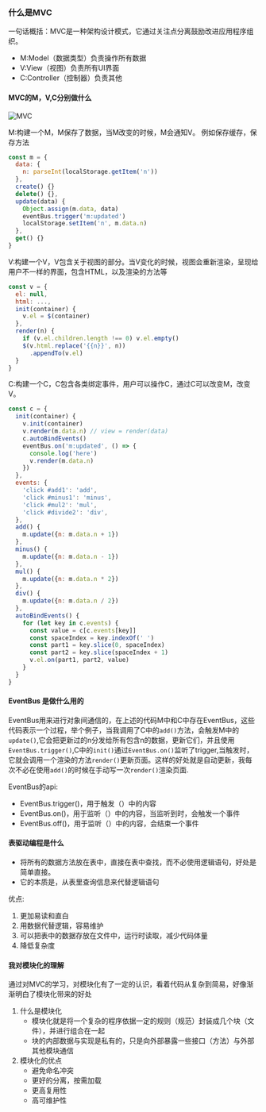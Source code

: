 ### 什么是MVC
一句话概括：MVC是一种架构设计模式，它通过关注点分离鼓励改进应用程序组织。
- M:Model（数据类型）负责操作所有数据
- V:View（视图）负责所有UI界面
- C:Controller（控制器）负责其他

#### MVC的M，V,C分别做什么

![MVC](https://s2.ax1x.com/2019/11/29/Qk9As0.png)

M:构建一个M，M保存了数据，当M改变的时候，M会通知V。
例如保存缓存，保存方法
```Javascript
const m = {
  data: {
    n: parseInt(localStorage.getItem('n'))
  },
  create() {}
  delete() {},
  update(data) {
    Object.assign(m.data, data)
    eventBus.trigger('m:updated')
    localStorage.setItem('n', m.data.n)
  },
  get() {}
}
```
V:构建一个V，V包含关于视图的部分。当V变化的时候，视图会重新渲染，呈现给用户不一样的界面，包含HTML，以及渲染的方法等
```Javascript
const v = {
  el: null,
  html: ...,
  init(container) {
    v.el = $(container)
  },
  render(n) {
    if (v.el.children.length !== 0) v.el.empty()
    $(v.html.replace('{{n}}', n))
      .appendTo(v.el)
  }
}
```
C:构建一个C，C包含各类绑定事件，用户可以操作C，通过C可以改变M，改变V。
```Javascript
const c = {
  init(container) {
    v.init(container)
    v.render(m.data.n) // view = render(data)
    c.autoBindEvents()
    eventBus.on('m:updated', () => {
      console.log('here')
      v.render(m.data.n)
    })
  },
  events: {
    'click #add1': 'add',
    'click #minus1': 'minus',
    'click #mul2': 'mul',
    'click #divide2': 'div',
  },
  add() {
    m.update({n: m.data.n + 1})
  },
  minus() {
    m.update({n: m.data.n - 1})
  },
  mul() {
    m.update({n: m.data.n * 2})
  },
  div() {
    m.update({n: m.data.n / 2})
  },
  autoBindEvents() {
    for (let key in c.events) {
      const value = c[c.events[key]]
      const spaceIndex = key.indexOf(' ')
      const part1 = key.slice(0, spaceIndex)
      const part2 = key.slice(spaceIndex + 1)
      v.el.on(part1, part2, value)
    }
  }
}
```
#### EventBus 是做什么用的
EventBus用来进行对象间通信的，在上述的代码M中和C中存在EventBus，这些代码表示一个过程，举个例子，当我调用了C中的`add()`方法，会触发M中的`update()`,它会把更新过的n分发给所有包含n的数据，更新它们，并且使用`EventBus.trigger()`,C中的`init()`通过`EventBus.on()`监听了trigger,当触发时，它就会调用一个渲染的方法`render()`更新页面。这样的好处就是自动更新，我每次不必在使用`add()`的时候在手动写一次`render()`渲染页面.

EventBus的api:
- EventBus.trigger()，用于触发（）中的内容
- EventBus.on()，用于监听（）中的内容，当监听到时，会触发一个事件
- EventBus.off()，用于监听（）中的内容，会结束一个事件

#### 表驱动编程是什么
- 将所有的数据方法放在表中，直接在表中查找，而不必使用逻辑语句，好处是简单直接。
- 它的本质是，从表里查询信息来代替逻辑语句

优点:
1. 更加易读和直白
2. 用数据代替逻辑，容易维护
3. 可以把表中的数据存放在文件中，运行时读取，减少代码体量
4. 降低复杂度

#### 我对模块化的理解
通过对MVC的学习，对模块化有了一定的认识，看着代码从复杂到简易，好像渐渐明白了模块化带来的好处

1. 什么是模块化
    - 模块化就是将一个复杂的程序依据一定的规则（规范）封装成几个块（文件），并进行组合在一起
    - 块的内部数据与实现是私有的，只是向外部暴露一些接口（方法）与外部其他模块通信
 2. 模块化的优点
    - 避免命名冲突
    - 更好的分离，按需加载
    - 更高复用性
    - 高可维护性









